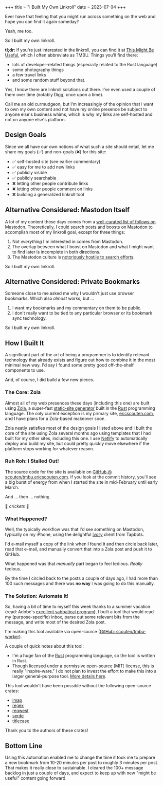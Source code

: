 +++
title = "I Built My Own Linkroll"
date = 2023-07-04
+++

Ever have that feeling that you might run across something on the web and hope you can find it again someday?

Yeah, me too.

So I built my own linkroll.

<!-- more -->

**tl;dr:** If you're just interested in the linkroll, you can find it at [This Might Be Useful](https://tmbu.ericscouten.com), which I often abbreviate as TMBU. Things you'll find there:

* lots of developer-related things (especially related to the Rust language)
* some photography things
* a few travel links
* and some random stuff beyond that.

Yes, I know there are linkroll solutions out there. I've even used a couple of them over time (notably Digg, once upon a time).

Call me an old curmudgeon, but I'm increasingly of the opinion that I want to own my own content and not have my online presence be subject to anyone else's business whims, which is why my links are self-hosted and not on anyone else's platform.

## Design Goals

Since we all have our own notions of what such a site should entail, let me share my goals (✅) and non-goals (❌) for this site:

* ✅ self-hosted site (see earlier commentary)
* ✅ easy for me to add new links
* ✅ publicly visible
* ✅ publicly searchable
* ❌ letting other people contribute links
* ❌ letting other people comment on links
* ❌ building a generalized linkroll tool

## Alternative Considered: Mastodon Itself

A lot of my content these days comes from a [well-curated list of follows on Mastodon](https://ericscouten.social/@scouten/following). Theoretically, I could search posts and boosts on Mastodon to accomplish most of my linkroll goal, except for three things:

1. Not *everything* I'm interested in comes from Mastodon.
2. The overlap between what I boost on Mastodon and what I might want to find later is incomplete in both directions.
3. The Mastodon culture is [notoriously hostile to search efforts](https://searchtodon.social/Adventures-in-Mastoland.htmla).

So I built my own linkroll.

## Alternative Considered: Private Bookmarks

Someone close to me asked me why I wouldn't just use browser bookmarks. Which also _almost_ works, but ...

1. I want my bookmarks and my commentary on them to be public.
2. I don't really want to be tied to any particular browser or its bookmark sync technology.

So I built my own linkroll.

## How I Built It

A significant part of the art of being a programmer is to identify relevant technology that already exists and figure out how to combine it in the most minimal new way. I'd say I found some pretty good off-the-shelf components to use.

And, of course, I did build a few new pieces.

### The Core: Zola

Almost all of my web presences these days (including this one) are built using [Zola](https://www.getzola.org), a super-fast [static-site generator](https://jamstack.org/generators/) built in the [Rust](https://www.rust-lang.org) programming language. The only current exception is my primary site, [ericscouten.com](https://ericscouten.com), and I have plans for a Zola-based makeover soon.

Zola neatly satisfies most of the design goals I listed above and I built the core of the site using Zola several months ago using templates that I had built for my other sites, including this one. I use [Netlify](https://www.netlify.com) to automatically deploy and build my site, but could pretty quickly move elsewhere if the platform stops working for whatever reason.

### Ruh Roh: I Stalled Out!

The source code for the site is available on [GitHub @ scouten/tmbu.ericscouten.com](https://github.com/scouten/tmbu.ericscouten.com/). If you look at the commit history, you'll see a big burst of energy from when I started the site in mid-February until early March.

And … then … nothing.

🦗 _crickets_ 🦗

### What Happened?

Well, the typically workflow was that I'd see something on Mastodon, typically on my iPhone, using the delightful [Ivory](https://tapbots.com/ivory/) client from Tapbots.

I'd e-mail myself a copy of the link when I found it and then circle back later, read that e-mail, and manually convert that into a Zola post and push it to GitHub.

What happened was that _manually_ part began to feel tedious. _Really_ tedious.

By the time I circled back to the posts a couple of days ago, I had more than 100 such messages and there was **no way** I was going to do this manually.

### The Solution: Automate It!

So, having a bit of time to myself this week thanks to a summer vacation (read: Adobe's [excellent sabbatical program](https://benefits.adobe.com/us/time-off/sabbatical)), I built a tool that would read my (purpose-specific) inbox, parse out some relevant bits from the message, and write most of the desired Zola post.

I'm making this tool available via open-source ([GitHub: scouten/tmbu-worker](https://github.com/scouten/tmbu-worker)).

A couple of quick notes about this tool:

* I'm a huge fan of the [Rust](https://rust-lang.org) programming language, so the tool is written in Rust.
* Though licensed under a permissive open-source (MIT) license, this is really "inspire-ware." I do not plan to invest the effort to make this into a larger general-purpose tool. [More details here](https://github.com/scouten/tmbu-worker#status-of-this-project).

This tool wouldn't have been possible without the following open-source crates:

* [imap](https://crates.io/crates/imap)
* [regex](https://crates.io/crates/regex)
* [reqwest](https://crates.io/crates/reqwest)
* [serde](https://crates.io/crates/serde)
* [titlecase](https://crates.io/crates/titlecase)

Thank you to the authors of these crates!

## Bottom Line

Using this automation enabled me to change the time it took me to prepare a new bookmark from 10-20 minutes per post to roughly 3 minutes per post. That makes it really close to sustainable. I cleared the 100+ message backlog in just a couple of days, and expect to keep up with new "might be useful" content going forward.
